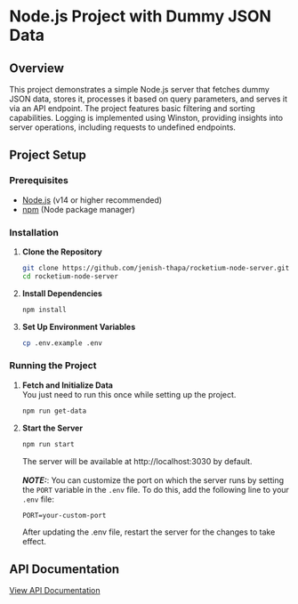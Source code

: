 # Node.js Project with Dummy JSON Data

## Overview

This project demonstrates a simple Node.js server that fetches dummy JSON data, stores it, processes it based on query parameters, and serves it via an API endpoint. The project features basic filtering and sorting capabilities. Logging is implemented using Winston, providing insights into server operations, including requests to undefined endpoints.

## Project Setup

### Prerequisites

- [Node.js](https://nodejs.org/) (v14 or higher recommended)
- [npm](https://www.npmjs.com/) (Node package manager)

### Installation

1. **Clone the Repository**

   ```bash
   git clone https://github.com/jenish-thapa/rocketium-node-server.git
   cd rocketium-node-server
   ```

2. **Install Dependencies**

   ```bash
   npm install
   ```

3. **Set Up Environment Variables**

   ```bash
   cp .env.example .env
   ```

### Running the Project

1. **Fetch and Initialize Data**
   <br>
   You just need to run this once while setting up the project.
    <br>
   ```bash
   npm run get-data
   ```

3. **Start the Server**

   ```bash
   npm run start
   ```

   The server will be available at http://localhost:3030 by default.
   <br><br>
   **_NOTE:_**: You can customize the port on which the server runs by setting the `PORT` variable in the `.env` file. To do this, add the following line to your `.env` file:

   ```text
   PORT=your-custom-port
   ```

   After updating the .env file, restart the server for the changes to take effect.

## API Documentation

<a href="https://documenter.getpostman.com/view/31053140/2sA3kdBJKJ" target="_blank">View API Documentation</a>
